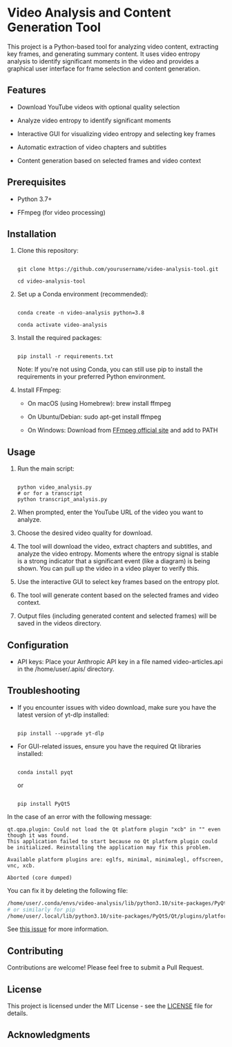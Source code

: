 # Video Analysis and Content Generation Tool

This project is a Python-based tool for analyzing video content, extracting key frames, and generating summary content. It uses video entropy analysis to identify significant moments in the video and provides a graphical user interface for frame selection and content generation.

## Features

- Download YouTube videos with optional quality selection

- Analyze video entropy to identify significant moments

- Interactive GUI for visualizing video entropy and selecting key frames

- Automatic extraction of video chapters and subtitles

- Content generation based on selected frames and video context

## Prerequisites

- Python 3.7+

- FFmpeg (for video processing)

## Installation

1. Clone this repository:

   ```

   git clone https://github.com/yourusername/video-analysis-tool.git

   cd video-analysis-tool

   ```

2. Set up a Conda environment (recommended):

   ```

   conda create -n video-analysis python=3.8

   conda activate video-analysis

   ```

3. Install the required packages:

   ```

   pip install -r requirements.txt

   ```

   Note: If you're not using Conda, you can still use pip to install the requirements in your preferred Python environment.

4. Install FFmpeg:

   - On macOS (using Homebrew): brew install ffmpeg

   - On Ubuntu/Debian: sudo apt-get install ffmpeg

   - On Windows: Download from [FFmpeg official site](https://ffmpeg.org/download.html) and add to PATH

## Usage

1. Run the main script:

   ```

   python video_analysis.py
   # or for a transcript
   python transcript_analysis.py

   ```


2. When prompted, enter the YouTube URL of the video you want to analyze.

3. Choose the desired video quality for download.

4. The tool will download the video, extract chapters and subtitles, and analyze the video entropy. Moments where the entropy signal is stable is a strong indicator that a significant event (like a diagram) is being shown. You can pull up the video in a video player to verify this.

5. Use the interactive GUI to select key frames based on the entropy plot.

6. The tool will generate content based on the selected frames and video context.

7. Output files (including generated content and selected frames) will be saved in the videos directory.

## Configuration

- API keys: Place your Anthropic API key in a file named video-articles.api in the /home/user/.apis/ directory.

## Troubleshooting

- If you encounter issues with video download, make sure you have the latest version of yt-dlp installed:

  ```

  pip install --upgrade yt-dlp

  ```

- For GUI-related issues, ensure you have the required Qt libraries installed:

  ```

  conda install pyqt

  ```

  or

  ```

  pip install PyQt5

  ```

In the case of an error with the following message:
```
qt.qpa.plugin: Could not load the Qt platform plugin "xcb" in "" even though it was found.
This application failed to start because no Qt platform plugin could be initialized. Reinstalling the application may fix this problem.

Available platform plugins are: eglfs, minimal, minimalegl, offscreen, vnc, xcb.

Aborted (core dumped)
```
You can fix it by deleting the following file:

``` sh
/home/user/.conda/envs/video-analysis/lib/python3.10/site-packages/PyQt5/Qt/plugins/platforms/libqxcb.so
# or similarly for pip
/home/user/.local/lib/python3.10/site-packages/PyQt5/Qt/plugins/platforms/libqxcb.so
```
See [this issue](https://stackoverflow.com/questions/59809703/could-not-load-the-qt-platform-plugin-xcb-in-even-though-it-was-found) for more information.


## Contributing

Contributions are welcome! Please feel free to submit a Pull Request.

## License

This project is licensed under the MIT License - see the [LICENSE](LICENSE) file for details.

## Acknowledgments
